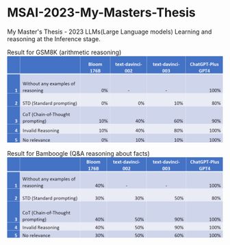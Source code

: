 # MSAI-2023-My-Masters-Thesis
My Master's Thesis - 2023 LLMs(Large Language models) Learning and reasoning at the Inference stage.

Result for GSM8K (arithmetic reasoning)
![Result for GSM8K (arithmetic reasoning)](https://github.com/VladGKulikov/MSAI-2023-My-Masters-Thesis/blob/main/Computational%20Experiment/Fig.30%20Result%20for%20GSM8K%20(arithmetic%20reasoning).png)

Result for Bamboogle (Q&A reasoning about facts)
![Result for Bamboogle (Q&A reasoning about facts))](https://github.com/VladGKulikov/MSAI-2023-My-Masters-Thesis/blob/main/Computational%20Experiment/Fig.31%20Result%20for%20Bamboogle%20(Q%26A%20reasoning%20about%20facts).png)
